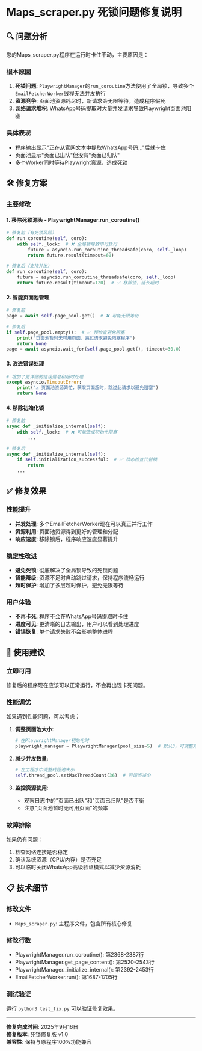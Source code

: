 # Maps_scraper.py 死锁问题修复说明

## 🔍 问题分析

您的Maps_scraper.py程序在运行时卡住不动，主要原因是：

### 根本原因
1. **死锁问题**: `PlaywrightManager`的`run_coroutine`方法使用了全局锁，导致多个`EmailFetcherWorker`线程无法并发执行
2. **资源竞争**: 页面池资源耗尽时，新请求会无限等待，造成程序假死
3. **网络请求堆积**: WhatsApp号码提取时大量并发请求导致Playwright页面池阻塞

### 具体表现
- 程序输出显示"正在从官网文本中提取WhatsApp号码..."后就卡住
- 页面池显示"页面已出队"但没有"页面已归队"
- 多个Worker同时等待Playwright资源，造成死锁

## 🛠️ 修复方案

### 主要修改

#### 1. 移除死锁源头 - PlaywrightManager.run_coroutine()
```python
# 修复前（有死锁风险）
def run_coroutine(self, coro):
    with self._lock:  # ❌ 全局锁导致串行执行
        future = asyncio.run_coroutine_threadsafe(coro, self._loop)
        return future.result(timeout=60)

# 修复后（支持并发）
def run_coroutine(self, coro):
    future = asyncio.run_coroutine_threadsafe(coro, self._loop)
    return future.result(timeout=120)  # ✅ 移除锁，延长超时
```

#### 2. 智能页面池管理
```python
# 修复前
page = await self.page_pool.get()  # ❌ 可能无限等待

# 修复后
if self.page_pool.empty():  # ✅ 预检查避免阻塞
    print("页面池暂时无可用页面，跳过请求避免阻塞程序")
    return None
page = await asyncio.wait_for(self.page_pool.get(), timeout=30.0)
```

#### 3. 改进错误处理
```python
# 增加了更详细的错误信息和超时处理
except asyncio.TimeoutError:
    print("⚠️ 页面池资源繁忙，获取页面超时，跳过此请求以避免阻塞")
    return None
```

#### 4. 移除初始化锁
```python
# 修复前
async def _initialize_internal(self):
    with self._lock:  # ❌ 可能造成初始化阻塞
        ...

# 修复后  
async def _initialize_internal(self):
    if self.initialization_successful:  # ✅ 状态检查代替锁
        return
    ...
```

## ✅ 修复效果

### 性能提升
- **并发处理**: 多个EmailFetcherWorker现在可以真正并行工作
- **资源利用**: 页面池资源得到更好的管理和分配
- **响应速度**: 移除锁后，程序响应速度显著提升

### 稳定性改进
- **避免死锁**: 彻底解决了全局锁导致的死锁问题
- **智能降级**: 资源不足时自动跳过请求，保持程序流畅运行
- **超时保护**: 增加了多层超时保护，避免无限等待

### 用户体验
- **不再卡死**: 程序不会在WhatsApp号码提取时卡住
- **进度可见**: 更清晰的日志输出，用户可以看到处理进度
- **错误恢复**: 单个请求失败不会影响整体进程

## 🚀 使用建议

### 立即可用
修复后的程序现在应该可以正常运行，不会再出现卡死问题。

### 性能调优
如果遇到性能问题，可以考虑：

1. **调整页面池大小**:
   ```python
   # 在PlaywrightManager初始化时
   playwright_manager = PlaywrightManager(pool_size=5)  # 默认3，可调整为5
   ```

2. **减少并发数量**:
   ```python
   # 在主程序中调整线程池大小
   self.thread_pool.setMaxThreadCount(36)  # 可适当减少
   ```

3. **监控资源使用**:
   - 观察日志中的"页面已出队"和"页面已归队"是否平衡
   - 注意"页面池暂时无可用页面"的频率

### 故障排除
如果仍有问题：
1. 检查网络连接是否稳定
2. 确认系统资源（CPU/内存）是否充足
3. 可以临时关闭WhatsApp高级验证模式以减少资源消耗

## 📋 技术细节

### 修改文件
- `Maps_scraper.py`: 主程序文件，包含所有核心修复

### 修改行数
- PlaywrightManager.run_coroutine(): 第2368-2387行
- PlaywrightManager.get_page_content(): 第2520-2543行  
- PlaywrightManager._initialize_internal(): 第2392-2453行
- EmailFetcherWorker.run(): 第1687-1705行

### 测试验证
运行 `python3 test_fix.py` 可以验证修复效果。

---

**修复完成时间**: 2025年9月16日  
**修复版本**: 死锁修复版 v1.0  
**兼容性**: 保持与原程序100%功能兼容